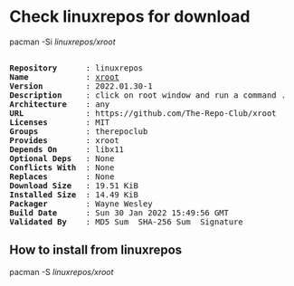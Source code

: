 # Check linuxrepos for download

pacman -Si *linuxrepos/xroot*

<div class="highlight"><pre class="highlight"><text>
<b>Repository</b>      : linuxrepos
<b>Name</b>            : <a href="../../x86_64/xroot-2022.01.30-1-any.pkg.tar.zst">xroot</a>
<b>Version</b>         : 2022.01.30-1
<b>Description</b>     : click on root window and run a command .
<b>Architecture</b>    : any
<b>URL</b>             : https://github.com/The-Repo-Club/xroot
<b>Licenses</b>        : MIT
<b>Groups</b>          : therepoclub
<b>Provides</b>        : xroot
<b>Depends On</b>      : libx11
<b>Optional Deps</b>   : None
<b>Conflicts With</b>  : None
<b>Replaces</b>        : None
<b>Download Size</b>   : 19.51 KiB
<b>Installed Size</b>  : 14.49 KiB
<b>Packager</b>        : Wayne Wesley <wayne6324@gmail.com>
<b>Build Date</b>      : Sun 30 Jan 2022 15:49:56 GMT
<b>Validated By</b>    : MD5 Sum  SHA-256 Sum  Signature
</text></pre></div>

## How to install from linuxrepos

pacman -S *linuxrepos/xroot*
